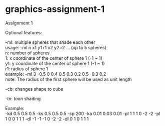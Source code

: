 graphics-assignment-1
=====================

Assignment 1

Optional features:

-ml: multiple spheres that shade each other  
usage: -ml n x1 y1 r1 x2 y2 r2 ... (up to 5 spheres)  
n:  number of spheres  
1: x coordinate of the center of sphere 1 (-1 ~ 1)  
y1: y coordinate of the center of sphere 1 (-1 ~ 1)  
r1: radius of sphere 1  
example: -ml 3 -0.5 0 0.4 0.5 0.3 0.2 0.5 -0.3 0.2  
note: The radius of the first sphere will be used as unit length  
  
-cb: changes shape to cube

-tn: toon shading

Example:  
-kd 0.5 0.5 0.5 -ks 0.5 0.5 0.5 -sp 200 -ka 0.01 0.03 0.01 -pl 1 1 1 0 -2 -2 -pl 1 0 0 1 1 1 -dl -1 -1 -1 0 -2 -2 -dl 0 1 0 1 1 1
